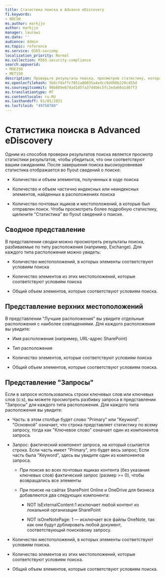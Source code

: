```yaml
---
title: Статистика поиска в Advance eDiscovery
f1.keywords:
- NOCSH
ms.author: markjjo
author: markjjo
manager: laurawi
ms.date: ''
audience: Admin
ms.topic: reference
ms.service: O365-seccomp
localization_priority: Normal
ms.collection: M365-security-compliance
search.appverid:
- MOE150
- MET150
description: Проверьте результаты поиска, просмотрев статистику, которая создается после запуска поиска коллекции в Advanced eDiscovery.
ms.openlocfilehash: 5b6cfdaffc7851a00035a4edcc9d490b229c455d
ms.sourcegitcommit: 98b889e674ad1d5fa37d4b6c5fc3eda60a1d67f3
ms.translationtype: MT
ms.contentlocale: ru-RU
ms.lasthandoff: 01/05/2021
ms.locfileid: "49750780"
---
```

# <a name="search-statistics-in-advanced-ediscovery"></a>Статистика поиска в Advanced eDiscovery

Одним из способов проверки результатов поиска является просмотр статистики результатов, чтобы убедиться, что они соответствуют вашим ожиданиям. После завершения поиска высокоуровневая статистика отображается во flyout сведений о поиске:

- Количество и объем элементов, полученных в ходе поиска

- Количество и объем частично индексных или неиндексных элементов, найденных в расположениях поиска

- Количество почтовых ящиков и местоположений, в которые был отправлен поиск.
Чтобы просмотреть более подробную статистику, щелкните "Статистика" во flyout сведений о поиске.

## <a name="summary-view"></a>Сводное представление

В представлении сводки можно просмотреть результаты поиска, разбиваемые по типу расположения (например, Exchange). Для каждого типа расположения можно увидеть:

- Количество местоположений, в которых элементы соответствуют условиям поиска

- Количество элементов из этих местоположений, которые соответствуют условиям поиска

- Общий объем элементов, которые соответствуют условиям поиска.

## <a name="top-locations-view"></a>Представление верхних местоположений

В представлении "Лучшие расположения" вы увидите отдельные расположения с наиболее совпадениями. Для каждого расположения вы увидите:

- Имя расположения (например, URL-адрес SharePoint)

- Тип расположения

- Количество элементов, которые соответствуют условиям поиска

- Общий объем элементов, которые соответствуют условиям поиска.

## <a name="queries-view"></a>Представление "Запросы"

Если в запросе использовались строки ключевых слов или ключевых слов (c:s), вы можете просмотреть разбивку запроса в представлении "Запросы" для каждого типа расположения. Для каждого типа расположения вы увидите:

- Часть: в этом столбце будет слово "Primary" или "Keyword". "Основной" означает, что строка представляет статистику по всему запросу, тогда как "Ключевое слово" означает один из компонентов запроса.

- Запрос: фактический компонент запроса, на который ссылается строка. Если часть имеет "Primary", это будет весь запрос; Если часть была "Keyword", здесь вы увидите один из компонентов запроса.
  
  - При поиске во всех почтовых ящиках контента (без указания ключевых слов) фактический запрос (размер >= 0), чтобы возвращались все элементы
  
  - При поиске на сайтах SharePoint Online и OneDrive для бизнеса добавляются два следующих компонента:
    
    - NOT IsExternalContent:1 исключает любой контент из локальной организации SharePoint
    
    - NOT isOneNotePage: 1 — исключает все файлы OneNote, так как они будут дублировать любой документ, соответствующий поисковому запросу.

- Количество местоположений, в которых элементы соответствуют условиям поиска.

- Количество элементов из этих местоположений, которые соответствуют условиям поиска.

- Общий объем элементов, которые соответствуют условиям поиска.
